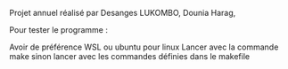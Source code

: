 Projet annuel réalisé par Desanges LUKOMBO, Dounia Harag, 


Pour tester le programme :

Avoir de préférence WSL ou ubuntu pour linux
Lancer avec la commande make
sinon lancer avec les commandes définies dans le makefile